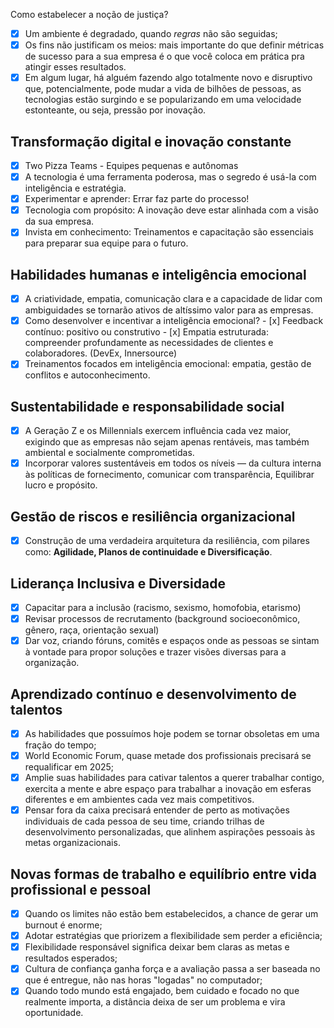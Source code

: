 Como estabelecer a noção de justiça?

- [x] Um ambiente é degradado, quando *regras* não são seguidas;
- [x] Os fins não justificam os meios: mais importante do que definir métricas de sucesso para a sua empresa é o que você coloca em prática pra atingir esses resultados.
- [x] Em algum lugar, há alguém fazendo algo totalmente novo e disruptivo que, potencialmente, pode mudar a vida de bilhões de pessoas, as tecnologias estão surgindo e se popularizando em uma velocidade estonteante, ou seja, pressão por inovação.
## Transformação digital e inovação constante
- [x] Two Pizza Teams - Equipes pequenas e autônomas
- [x] A tecnologia é uma ferramenta poderosa, mas o segredo é usá-la com inteligência e estratégia.
- [x] Experimentar e aprender: Errar faz parte do processo!
- [x] Tecnologia com propósito: A inovação deve estar alinhada com a visão da sua empresa.
- [x] Invista em conhecimento: Treinamentos e capacitação são essenciais para preparar sua equipe para o futuro.
## Habilidades humanas e inteligência emocional
- [x] A criatividade, empatia, comunicação clara e a capacidade de lidar com ambiguidades se tornarão ativos de altíssimo valor para as empresas.
- [x] Como desenvolver e incentivar a inteligência emocional?
      - [x] Feedback contínuo: positivo ou construtivo
      - [x] Empatia estruturada:  compreender profundamente as necessidades de clientes e colaboradores. (DevEx, Innersource)
- [x] Treinamentos focados em inteligência emocional: empatia, gestão de conflitos e autoconhecimento.
## Sustentabilidade e responsabilidade social
- [x] A Geração Z e os Millennials exercem influência cada vez maior, exigindo que as empresas não sejam apenas rentáveis, mas também ambiental e socialmente comprometidas.
- [x] Incorporar valores sustentáveis em todos os níveis — da cultura interna às políticas de fornecimento, comunicar com transparência, Equilibrar lucro e propósito.
## Gestão de riscos e resiliência organizacional
- [x] Construção de uma verdadeira arquitetura da resiliência, com pilares como: **Agilidade, Planos de continuidade e Diversificação**.
## Liderança Inclusiva e Diversidade
- [x] Capacitar para a inclusão (racismo, sexismo, homofobia, etarismo)
- [x] Revisar processos de recrutamento (background socioeconômico, gênero, raça, orientação sexual)
- [x] Dar voz, criando fóruns, comitês e espaços onde as pessoas se sintam à vontade para propor soluções e trazer visões diversas para a organização.
## Aprendizado contínuo e desenvolvimento de talentos
- [x] As habilidades que possuímos hoje podem se tornar obsoletas em uma fração do tempo;
- [x] World Economic Forum, quase metade dos profissionais precisará se requalificar em 2025;
- [x] Amplie suas habilidades para cativar talentos a querer trabalhar contigo, exercita a mente e abre espaço para trabalhar a inovação em esferas diferentes e em ambientes cada vez mais competitivos.
- [x] Pensar fora da caixa precisará entender de perto as motivações individuais de cada pessoa de seu time, criando trilhas de desenvolvimento personalizadas, que alinhem aspirações pessoais às metas organizacionais.
## Novas formas de trabalho e equilíbrio entre vida profissional e pessoal
- [x] Quando os limites não estão bem estabelecidos, a chance de gerar um burnout é enorme;
- [x] Adotar estratégias que priorizem a flexibilidade sem perder a eficiência;
- [x] Flexibilidade responsável significa deixar bem claras as metas e resultados esperados;
- [x] Cultura de confiança ganha força e a avaliação passa a ser baseada no que é entregue, não nas horas "logadas" no computador;
- [x] Quando todo mundo está engajado, bem cuidado e focado no que realmente importa, a distância deixa de ser um problema e vira oportunidade.
